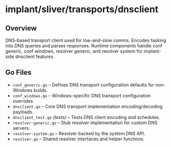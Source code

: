 # implant/sliver/transports/dnsclient

## Overview

DNS-based transport client used for low-and-slow comms. Encodes tasking into DNS queries and parses responses. Runtime components handle conf generic, conf windows, resolver generic, and resolver system for implant-side dnsclient features.

## Go Files

- `conf_generic.go` – Defines DNS transport configuration defaults for non-Windows builds.
- `conf_windows.go` – Windows-specific DNS transport configuration overrides.
- `dnsclient.go` – Core DNS transport implementation encoding/decoding payloads.
- `dnsclient_test.go` *(tests)* – Tests DNS client encoding and schedules.
- `resolver-generic.go` – Stub resolver implementation for custom DNS servers.
- `resolver-system.go` – Resolver backed by the system DNS API.
- `resolver.go` – Shared resolver interfaces and helper functions.
